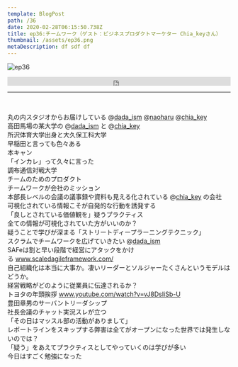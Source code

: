 ```yaml
---  
template: BlogPost  
path: /36
date: 2020-02-28T06:15:50.738Z  
title: ep36:チームワーク（ゲスト：ビジネスプロダクトマーケター Chia_keyさん）
thumbnail: /assets/ep36.png
metaDescription: df sdf df  
---  
```

![ep36](/assets/ep36.png)  

<iframe width="100%" height="20" scrolling="no" frameborder="no" allow="autoplay" src="https://w.soundcloud.com/player/?url=https%3A//api.soundcloud.com/tracks/767695897&amp;color=%23ff5500&amp;inverse=false&amp;auto_play=false&amp;show_user=true"></iframe>

***
  
</br>

<p>丸の内スタジオからお届けしている @<a href="https://soundcloud.com/dada_ism">dada_ism</a>&nbsp;@<a href="https://soundcloud.com/naoharu">naoharu</a>&nbsp;@<a href="https://soundcloud.com/chia_key">chia_key</a><br>高田馬場の某大学の @<a href="https://soundcloud.com/dada_ism">dada_ism</a>&nbsp;と @<a href="https://soundcloud.com/chia_key">chia_key</a><br>所沢体育大学出身と大久保工科大学<br>早稲田と言っても色々ある<br>本キャン<br>「インカレ」って久々に言った<br>調布通信対戦大学<br>チームのためのプロダクト<br>チームワークが会社のミッション<br>本部長レベルの会議の議事録や資料も見える化されている @<a href="https://soundcloud.com/chia_key">chia_key</a>&nbsp;の会社<br>可視化されている情報こそが自発的な行動を誘発する<br>「良しとされている価値観を」疑うプラクティス<br>全ての情報が可視化されていた方がいいのか？<br>疑うことで学びが深まる「ストリートディープラーニングテクニック」<br>スクラムでチームワークを広げていきたい @<a href="https://soundcloud.com/dada_ism">dada_ism</a><br>SAFeは割と早い段階で経営にアタックをかける&nbsp;<a rel="noreferrer noopener" href="https://gate.sc/?url=https%3A%2F%2Fwww.scaledagileframework.com%2F&amp;token=e8cc82-1-1582847812899" target="_blank">www.scaledagileframework.com/</a><br>自己組織化は本当に大事か。凄いリーダーとソルジャーたくさんというモデルはどうか。<br>経営戦略がどのように従業員に伝達されるか？<br>トヨタの年頭挨拶&nbsp;<a rel="noreferrer noopener" href="https://gate.sc/?url=https%3A%2F%2Fwww.youtube.com%2Fwatch%3Fv%3DvJ8DsIiSb-U&amp;token=e34db4-1-1582847812899" target="_blank">www.youtube.com/watch?v=vJ8DsIiSb-U</a><br>豊田章男のサーバントリーダシップ<br>社長会議のチャット実況スレが立つ<br>「その日はマッスル部の活動がありまして」<br>レポートラインをスキップする弊害は全てがオープンになった世界では発生しないのでは？<br>「疑う」をあえてプラクティスとしてやっていくのは学びが多い<br>今日はすごく勉強になった</p>